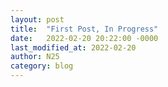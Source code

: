 ```yaml
---
layout: post
title:  "First Post, In Progress"
date:   2022-02-20 20:22:00 -0000
last_modified_at: 2022-02-20
author: N25
category: blog
---
```

